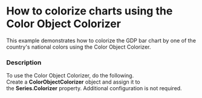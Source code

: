 # How to colorize charts using the Color Object Colorizer


This example demonstrates how to colorize the GDP bar chart by one of the country's national colors using the Color Object Colorizer.


<h3>Description</h3>

To use the Color Object Colorizer, do&nbsp;the following.<br />Create a&nbsp;<strong>ColorObjectColorizer</strong>&nbsp;object and assign it to the&nbsp;<strong>Series.Colorizer</strong>&nbsp;property. Additional configuration is not required.

<br/>


